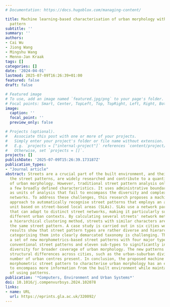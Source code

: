 ```yaml
---
# Documentation: https://docs.hugoblox.com/managing-content/

title: Machine learning-based characterisation of urban morphology with the street
  pattern
subtitle: ''
summary: ''
authors:
- Cai Wu
- Jiong Wang
- Mingshu Wang
- Menno-Jan Kraak
tags: []
categories: []
date: '2024-04-01'
lastmod: 2025-07-09T16:26:39+01:00
featured: false
draft: false

# Featured image
# To use, add an image named `featured.jpg/png` to your page's folder.
# Focal points: Smart, Center, TopLeft, Top, TopRight, Left, Right, BottomLeft, Bottom, BottomRight.
image:
  caption: ''
  focal_point: ''
  preview_only: false

# Projects (optional).
#   Associate this post with one or more of your projects.
#   Simply enter your project's folder or file name without extension.
#   E.g. `projects = ["internal-project"]` references `content/project/deep-learning/index.md`.
#   Otherwise, set `projects = []`.
projects: []
publishDate: '2025-07-09T15:26:39.173187Z'
publication_types:
- "Journal article"
abstract: Streets are a crucial part of the built environment, and their layouts,
  the street patterns, are widely researched and contribute to a quantitative understanding
  of urban morphology. However, traditional street pattern analysis only considers
  a few broadly defined characteristics. It uses administrative boundaries and grids
  as units of analysis that fail to encompass the diversity and complexity of street
  networks. To address these challenges, this research proposes a machine learning-based
  approach to automatically recognise street patterns that employs an adaptive analysis
  unit based on street-based local areas (SLAs). SLAs use a network partitioning technique
  that can adapt to distinct street networks, making it particularly suitable for
  different urban contexts. By calculating several streets' network metrics and performing
  a hierarchical clustering method, streets with similar characters are grouped under
  the same street pattern. A case study is carried out in six cities worldwide. The
  results show that street pattern types are rather diverse and hierarchical, and
  categorising them into clearly demarcated taxonomy is challenging. The study derives
  a set of new morphometrics-based street patterns with four major types that resemble
  conventional street patterns and eleven sub-types to significantly increase their
  diversity for broader coverage of urban morphology. The new patterns capture urban
  structural differences across cities, such as the urban-suburban division and the
  number of urban centres present. In conclusion, the proposed machine learning-based
  morphometric street pattern to characterise urban morphology has an enhanced ability
  to encompass more information from the built environment while maintaining the intuitiveness
  of using patterns.
publication: '*Computers, Environment and Urban Systems*'
doi: 10.1016/j.compenvurbsys.2024.102078
links:
- name: URL
  url: https://eprints.gla.ac.uk/320092/
---
```

